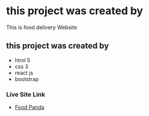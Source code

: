 # this project was created by

This is food delivery Website

## this project was created by

- html 5
- css 3
- react js
- bootstrap

### Live Site Link

- [Food Panda](https://food-delivery-applicationn.firebaseapp.com/)
